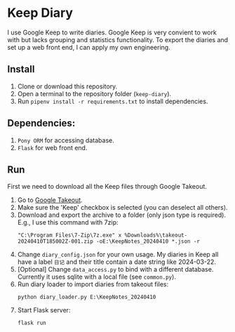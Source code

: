 # Keep Diary
I use Google Keep to write diaries. Google Keep is very convient to work with but lacks grouping and statistics functionality. To export the diaries and set up a web front end, I can apply my own engineering.

## Install
1. Clone or download this repository.
1. Open a terminal to the repository folder (`keep-diary`).
1. Run `pipenv install -r requirements.txt` to install dependencies.

## Dependencies:
1. `Pony ORM` for accessing database.
1. `Flask` for web front end.

## Run
First we need to download all the Keep files through Google Takeout.
1. Go to [Google Takeout](https://takeout.google.com/settings/takeout).
1. Make sure the 'Keep' checkbox is selected (you can deselect all others).
1. Download and export the archive to a folder (only json type is required). E.g., I use this command with 7zip: 
    ```
    "C:\Program Files\7-Zip\7z.exe" x %Downloads%\takeout-20240410T185002Z-001.zip -oE:\KeepNotes_20240410 *.json -r
    ```
1. Change `diary_config.json` for your own usage. My diaries in Keep all have a label `日记` and their title contain a date string like 2024-03-22.
1. [Optional] Change `data_access.py` to bind with a different database. Currently it uses sqlite with a local file (see `common.py`). 
1. Run diary loader to import diaries from takeout files:
    ```
    python diary_loader.py E:\KeepNotes_20240410
    ```
1. Start Flask server:
    ```
    flask run
    ```
